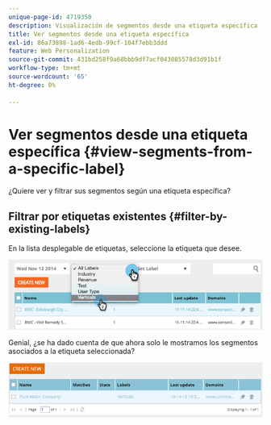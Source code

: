 ```yaml
---
unique-page-id: 4719350
description: Visualización de segmentos desde una etiqueta específica - Documentos de Marketo - Documentación del producto
title: Ver segmentos desde una etiqueta específica
exl-id: 86a73898-1ad6-4edb-99cf-104f7ebb3ddd
feature: Web Personalization
source-git-commit: 431bd258f9a68bbb9df7acf043085578d3d91b1f
workflow-type: tm+mt
source-wordcount: '65'
ht-degree: 0%

---
```


# Ver segmentos desde una etiqueta específica {#view-segments-from-a-specific-label}

¿Quiere ver y filtrar sus segmentos según una etiqueta específica?

## Filtrar por etiquetas existentes {#filter-by-existing-labels}

En la lista desplegable de etiquetas, seleccione la etiqueta que desee.

![](assets/image2014-11-26-13-3a44-3a23.png)

Genial, ¿se ha dado cuenta de que ahora solo le mostramos los segmentos asociados a la etiqueta seleccionada?

![](assets/image2015-10-14-16-3a31-3a52.png)
